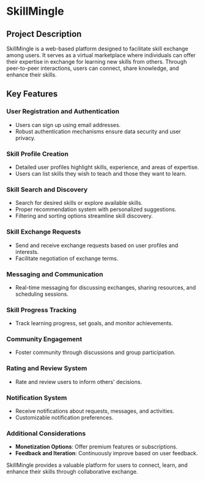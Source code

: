 # SkillMingle

## Project Description

SkillMingle is a web-based platform designed to facilitate skill exchange among users. It serves as a virtual marketplace where individuals can offer their expertise in exchange for learning new skills from others. Through peer-to-peer interactions, users can connect, share knowledge, and enhance their skills.

## Key Features

### User Registration and Authentication

- Users can sign up using email addresses.
- Robust authentication mechanisms ensure data security and user privacy.

### Skill Profile Creation

- Detailed user profiles highlight skills, experience, and areas of expertise.
- Users can list skills they wish to teach and those they want to learn.

### Skill Search and Discovery

- Search for desired skills or explore available skills.
- Proper recommendation system with personalized suggestions.
- Filtering and sorting options streamline skill discovery.

### Skill Exchange Requests

- Send and receive exchange requests based on user profiles and interests.
- Facilitate negotiation of exchange terms.

### Messaging and Communication

- Real-time messaging for discussing exchanges, sharing resources, and scheduling sessions.

### Skill Progress Tracking

- Track learning progress, set goals, and monitor achievements.

### Community Engagement

- Foster community through discussions and group participation.

### Rating and Review System

- Rate and review users to inform others' decisions.

### Notification System

- Receive notifications about requests, messages, and activities.
- Customizable notification preferences.

### Additional Considerations

- **Monetization Options**: Offer premium features or subscriptions.
- **Feedback and Iteration**: Continuously improve based on user feedback.

SkillMingle provides a valuable platform for users to connect, learn, and enhance their skills through collaborative exchange.
